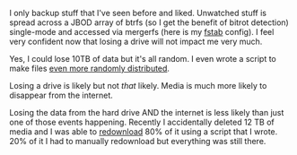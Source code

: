 I only backup stuff that I've seen before and liked. Unwatched stuff is spread across a JBOD array of btrfs (so I get the benefit of bitrot detection) single-mode and accessed via mergerfs (here is my [fstab](https://github.com/chapmanjacobd/computer/blob/1d2dd123e1f23f5185bdb568171093d7d8fe2505/.github/etc/fstab#L28) config). I feel very confident now that losing a drive will not impact me very much.

Yes, I could lose 10TB of data but it's all random. I even wrote a script to make files [even more randomly distributed](https://github.com/trapexit/mergerfs-tools/issues/39#issuecomment-1414592026).

Losing a drive is likely but not *that* likely. Media is much more likely to disappear from the internet. 

Losing the data from the hard drive AND the internet is less likely than just one of those events happening. Recently I accidentally deleted 12 TB of media and I was able to [redownload](https://github.com/chapmanjacobd/library/blob/main/scripts/redownload.py) 80% of it using a script that I wrote. 20% of it I had to manually redownload but everything was still there.
